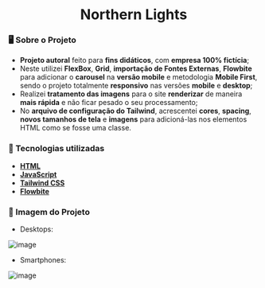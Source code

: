 <div align = "center">
    <h1>Northern Lights</h1>
</div>

### 🖥 Sobre o Projeto

- **Projeto autoral** feito para **fins didáticos**, com **empresa 100% fictícia**;
- Neste utilizei **FlexBox**, **Grid**, **importação de Fontes Externas**, **Flowbite** para adicionar o **carousel** na **versão mobile** e metodologia **Mobile First**, sendo o projeto totalmente **responsivo** nas versões **mobile** e **desktop**;
- Realizei **tratamento das imagens** para o site **renderizar** de maneira **mais rápida** e não ficar pesado o seu processamento;
- No **arquivo de configuração do Tailwind**, acrescentei **cores**, **spacing**, **novos tamanhos de tela** e **imagens** para adicioná-las nos elementos HTML como se fosse uma classe.

### 🌟 Tecnologias utilizadas

- [**HTML**](https://developer.mozilla.org/en-US/docs/Web/HTML)
- [**JavaScript**](https://developer.mozilla.org/en-US/docs/Web/JavaScript)
- [**Tailwind CSS**](https://tailwindcss.com/)
- [**Flowbite**](https://flowbite.com/docs/getting-started/introduction/)

### 🎯 Imagem do Projeto

- Desktops: 
 
![image](https://github.com/user-attachments/assets/0cae371a-55ec-40aa-ac9a-1077e93899da)

- Smartphones:

![image](https://github.com/user-attachments/assets/18399aca-5e44-477b-ba11-67100235336f)


